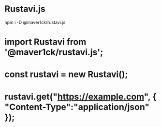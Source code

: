 # Rustavi.js

npm i -D @maver1ck/rustavi.js

# import Rustavi from '@maver1ck/rustavi.js';

# const rustavi = new Rustavi();

# rustavi.get("https://example.com", { "Content-Type":"application/json" });

